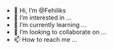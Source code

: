 - 👋 Hi, I’m @Fehiliks
- 👀 I’m interested in ...
- 🌱 I’m currently learning ...
- 💞️ I’m looking to collaborate on ...
- 📫 How to reach me ...

<!---
Fehiliks/Fehiliks is a ✨ special ✨ repository because its `README.md` (this file) appears on your GitHub profile.
You can click the Preview link to take a look at your changes.
--->

